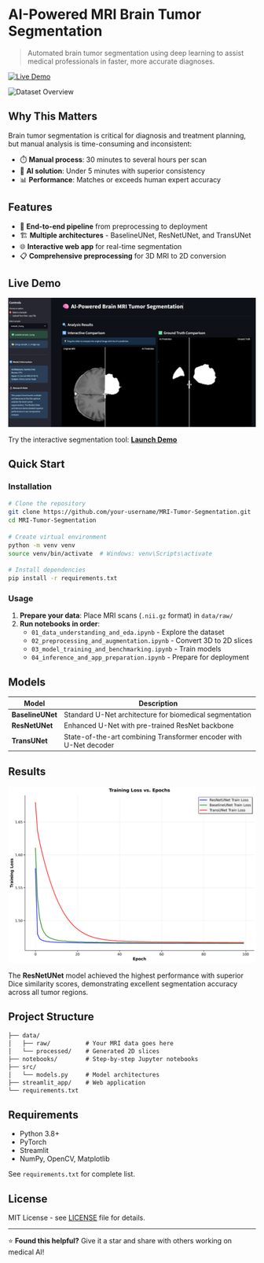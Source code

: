 # AI-Powered MRI Brain Tumor Segmentation

> Automated brain tumor segmentation using deep learning to assist medical professionals in faster, more accurate diagnoses.

[![Live Demo](https://img.shields.io/badge/🚀-Live%20Demo-blue?style=for-the-badge)](https://mri-tumor-segmentation-nahmad.streamlit.app/)

![Dataset Overview](images/dataset.gif)

## Why This Matters

Brain tumor segmentation is critical for diagnosis and treatment planning, but manual analysis is time-consuming and inconsistent:

- ⏱️ **Manual process**: 30 minutes to several hours per scan
- 🎯 **AI solution**: Under 5 minutes with superior consistency
- 📊 **Performance**: Matches or exceeds human expert accuracy

## Features

- 🔄 **End-to-end pipeline** from preprocessing to deployment
- 🏗️ **Multiple architectures** - BaselineUNet, ResNetUNet, and TransUNet
- 🌐 **Interactive web app** for real-time segmentation
- 📋 **Comprehensive preprocessing** for 3D MRI to 2D conversion

## Live Demo

![Demo Screenshot](images/demo.png)

Try the interactive segmentation tool: **[Launch Demo](https://mri-tumor-segmentation-nahmad.streamlit.app/)**

## Quick Start

### Installation

```bash
# Clone the repository
git clone https://github.com/your-username/MRI-Tumor-Segmentation.git
cd MRI-Tumor-Segmentation

# Create virtual environment
python -m venv venv
source venv/bin/activate  # Windows: venv\Scripts\activate

# Install dependencies
pip install -r requirements.txt
```

### Usage

1. **Prepare your data**: Place MRI scans (`.nii.gz` format) in `data/raw/`
2. **Run notebooks in order**:
   - `01_data_understanding_and_eda.ipynb` - Explore the dataset
   - `02_preprocessing_and_augmentation.ipynb` - Convert 3D to 2D slices
   - `03_model_training_and_benchmarking.ipynb` - Train models
   - `04_inference_and_app_preparation.ipynb` - Prepare for deployment

## Models

| Model | Description |
|-------|-------------|
| **BaselineUNet** | Standard U-Net architecture for biomedical segmentation |
| **ResNetUNet** | Enhanced U-Net with pre-trained ResNet backbone |
| **TransUNet** | State-of-the-art combining Transformer encoder with U-Net decoder |

## Results

![Training Results](images/loss_plot.png)

The **ResNetUNet** model achieved the highest performance with superior Dice similarity scores, demonstrating excellent segmentation accuracy across all tumor regions.

## Project Structure

```
├── data/
│   ├── raw/          # Your MRI data goes here
│   └── processed/    # Generated 2D slices
├── notebooks/        # Step-by-step Jupyter notebooks
├── src/
│   └── models.py     # Model architectures
├── streamlit_app/    # Web application
└── requirements.txt
```

## Requirements

- Python 3.8+
- PyTorch
- Streamlit
- NumPy, OpenCV, Matplotlib

See `requirements.txt` for complete list.

## License

MIT License - see [LICENSE](LICENSE) file for details.

---

⭐ **Found this helpful?** Give it a star and share with others working on medical AI!